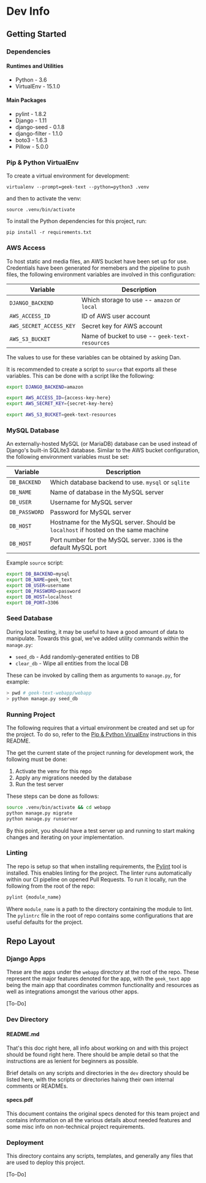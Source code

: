 # Dev Info

## Getting Started

### Dependencies

#### Runtimes and Utilities

- Python - 3.6
- VirtualEnv - 15.1.0

#### Main Packages

- pylint - 1.8.2
- Django - 1.11
- django-seed - 0.1.8
- django-filter - 1.1.0
- boto3 - 1.6.3
- Pillow - 5.0.0

### Pip & Python VirtualEnv

To create a virtual environment for development:

`virtualenv --prompt=geek-text --python=python3 .venv`

and then to activate the venv:

`source .venv/bin/activate`

To install the Python dependencies for this project, run:

`pip install -r requirements.txt`

### AWS Access

To host static and media files, an AWS bucket have been set up for use.
Credentials have been generated for memebers and the pipeline to push
files, the following environment variables are involved in this
configuration:

| Variable | Description |
| --- | --- |
| `DJANGO_BACKEND` | Which storage to use -- `amazon` or `local` |
| `AWS_ACCESS_ID` | ID of AWS user account |
| `AWS_SECRET_ACCESS_KEY` | Secret key for AWS account |
| `AWS_S3_BUCKET` | Name of bucket to use -- `geek-text-resources` |

The values to use for these variables can be obtained by asking Dan.

It is recommended to create a script to `source` that exports all these
variables. This can be done with a script like the following:

```bash
export DJANGO_BACKEND=amazon

export AWS_ACCESS_ID={access-key-here}
export AWS_SECRET_KEY={secret-key-here}

export AWS_S3_BUCKET=geek-text-resources
```

### MySQL Database

An externally-hosted MySQL (or MariaDB) database can be used instead of Django's built-in SQLite3 database.
Similar to the AWS bucket configuration, the following environment variables must be set:

| Variable | Description |
| --- | --- |
| `DB_BACKEND` | Which database backend to use. `mysql` or `sqlite` |
| `DB_NAME` | Name of database in the MySQL server |
| `DB_USER` | Username for MySQL server |
| `DB_PASSWORD` | Password for MySQL server |
| `DB_HOST` | Hostname for the MySQL server. Should be `localhost` if hosted on the same machine |
| `DB_HOST` | Port number for the MySQL server. `3306` is the default MySQL port |

Example `source` script:

```bash
export DB_BACKEND=mysql
export DB_NAME=geek_text
export DB_USER=username
export DB_PASSWORD=password
export DB_HOST=localhost
export DB_PORT=3306
```

### Seed Database

During local testing, it may be useful to have a good amount of data to
manipulate. Towards this goal, we've added utility commands within the
`manage.py`:

- `seed_db` - Add randomly-generated entities to DB
- `clear_db` - Wipe all entities from the local DB

These can be invoked by calling them as arguments to `manage.py`, for
example:

```bash
> pwd # geek-text-webapp/webapp
> python manage.py seed_db
```

### Running Project

The following requires that a virtual environment be created and set up for
the project. To do so, refer to the
[Pip & Python VirualEnv](#pip--python-virtualenv) instructions in this README.

The get the current state of the project running for development work, the
following must be done:

1. Activate the venv for this repo
2. Apply any migrations needed by the database
3. Run the test server

These steps can be done as follows:

```bash
source .venv/bin/activate && cd webapp
python manage.py migrate
python manage.py runserver
```

By this point, you should have a test server up and running to start making
changes and iterating on your implementation.

### Linting

The repo is setup so that when installing requirements, the
[Pylint](https://www.pylint.org/) tool is installed. This enables
linting for the project. The linter runs automatically within our CI
pipeline on opened Pull Requests. To run it locally, run the following
from the root of the repo:

```bash
pylint {module_name}
```

Where `module_name` is a path to the directory containing the module to
lint. The `pylintrc` file in the root of repo contains some
configurations that are useful defaults for the project.

## Repo Layout

### Django Apps

These are the apps under the `webapp` directory at the root of the repo. These
represent the major features denoted for the app, with the `geek_text` app
being the main app that coordinates common functionality and resources as well
as integrations amongst the various other apps.

[To-Do]

### Dev Directory

#### README.md

That's this doc right here, all info about working on and with this project
should be found right here. There should be ample detail so that the
instructions are as lenient for beginners as possible.

Brief details on any scripts and directories in the `dev` directory should be
listed here, with the scripts or directories haivng their own internal comments
or READMEs.

#### specs.pdf

This document contains the original specs denoted for this team project and
contains information on all the various details about needed features and some
misc info on non-technical project requirements.

### Deployment

This directory contains any scripts, templates, and generally any files that
are used to deploy this project.

[To-Do]

